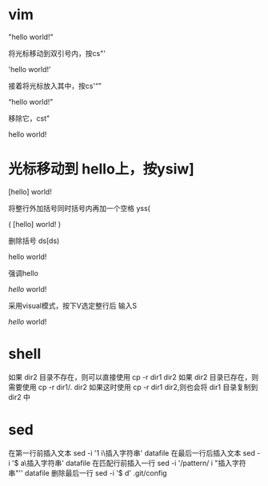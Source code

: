 # vim
"hello world!"

将光标移动到双引号内，按cs"'

'hello world!'

接着将光标放入其中，按cs'<q>

<q>hello world!</q>

移除它，cst"

hello world!

# 光标移动到 hello上，按ysiw]

[hello] world!

将整行外加括号同时括号内再加一个空格 yss(

( [hello] world! )

删除括号 ds[ds)

hello world!

强调hello

<em>hello</em> world!

采用visual模式，按下V选定整行后 输入S<p class="important">

<p class="important">
<em>hello</em> world!
</p>


# shell

如果 dir2 目录不存在，则可以直接使用
cp -r dir1 dir2
如果 dir2 目录已存在，则需要使用
cp -r dir1/. dir2
如果这时使用 cp -r dir1 dir2,则也会将 dir1 目录复制到 dir2 中

# sed

在第一行前插入文本
sed -i '1 i\插入字符串' datafile
在最后一行后插入文本
sed -i '$ a\插入字符串' datafile
在匹配行前插入一行
sed -i '/pattern/ i "插入字符串"'' datafile
删除最后一行
sed -i '$ d' .git/config
